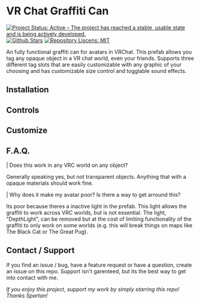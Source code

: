 # VR Chat Graffiti Can

[![Project Status: Active – The project has reached a stable, usable state and is being actively developed.](https://www.repostatus.org/badges/latest/active.svg)](https://www.repostatus.org/#active)
[![Github Stars](https://img.shields.io/github/stars/AbsoluteStratos/VRC_Graffiti)](https://github.com/AbsoluteStratos/VRC_Graffiti)
[![Repository Liscens: MIT](https://img.shields.io/github/license/AbsoluteStratos/VRC_Graffiti)](https://github.com/AbsoluteStratos/VRC_Graffiti/blob/main/LICENSE)

An fully functional graffiti can for avatars in VRChat. 
This prefab allows you tag any opaque object in a VR chat world, even your friends.
Supports three different tag slots that are easily customizable with any graphic of your choosing and has customizable size control and togglable sound effects.

## Installation

## Controls

## Customize

## F.A.Q.

| Does this work in any VRC world on any object?

Generally speaking yes, but not transparent objects. Anything that with a opaque materials should work fine. 

| Why does it make my avatar poor? Is there a way to get arround this?

Its poor because theres a inactive light in the prefab. This light allows the graffiti to work across VRC worlds, but is not essential. 
The light, "DepthLight", can be removed but at the cost of limiting functionality of the graffiti to only work on some worlds (e.g. this will break things on maps like The Black Cat or The Great Pug).



## Contact / Support

If you find an issue / bug, have a feature request or have a question, create an issue on this repo.
Support isn't garenteed, but its the best way to get into contact with me.

*If you enjoy this project, support my work by simply starring this repo! Thanks Spartan!*